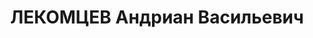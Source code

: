 ---
title: ЛЕКОМЦЕВ Андриан Васильевич
description: "Род. в 1897, Кировский кр., Вельский р-н, д. Тарасенки [?], русский.\
  \ Проживал: Свердловская обл., ж. д. им. Л. М. Кагановича, разъезд Гагарский № 2.\
  \ 9 вагонный участок, плотник. \n  Арестован 28.02.1937. Приговор: 04.05.1937 –\
  \ ВМН. Расстрелян 04.05.1937"
---
